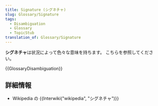 ```yaml
---
title: Signature (シグネチャ)
slug: Glossary/Signature
tags:
  - Disambiguation
  - Glossary
  - TopicStub
translation_of: Glossary/Signature
---
```

**シグネチャ**は状況によって色々な意味を持ちます。
こちらを参照してください。

{{GlossaryDisambiguation}}

## 詳細情報

- Wikipedia の {{Interwiki("wikipedia", "シグネチャ")}}

